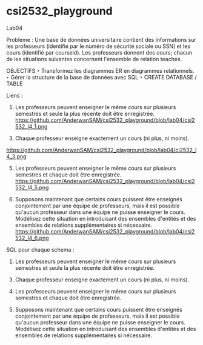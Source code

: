 # csi2532_playground
  
Lab04 


Probleme : 
 Une base de données universitaire contient
des informations sur les professeurs
(identifié par le numéro de sécurité sociale
ou SSN) et les cours (identifié par courseid).
Les professeurs donnent des cours; chacun
de les situations suivantes concernent
l'ensemble de relation teaches.


OBJECTIFS
‣ Transformez les diagrammes ER en
diagrammes relationnels.
‣ Gérer la structure de la base de
données avec SQL
‣ CREATE DATABASE / TABLE

Liens : 
1. Les professeurs peuvent enseigner le
même cours sur plusieurs semestres et seule
la plus récente doit être enregistrée.
https://github.com/AnderwanSAM/csi2532_playground/blob/lab04/csi2532_l4_1.png

3) Chaque professeur enseigne exactement
un cours (ni plus, ni moins).

https://github.com/AnderwanSAM/csi2532_playground/blob/lab04/ci2532_l4_3.png

5) Les professeurs peuvent enseigner le
même cours sur plusieurs semestres et
chaque doit être enregistrée.
https://github.com/AnderwanSAM/csi2532_playground/blob/lab04/csi2532_l4_5.png


6) Supposons maintenant que certains cours
puissent être enseignés conjointement par
une équipe de professeurs, mais il est
possible qu'aucun professeur dans une
équipe ne puisse enseigner le cours.
Modélisez cette situation en introduisant des
ensembles d'entités et des ensembles de
relations supplémentaires si nécessaire.
https://github.com/AnderwanSAM/csi2532_playground/blob/lab04/csi2532_l4_6.png



SQL pour chaque schema : 

1. Les professeurs peuvent enseigner le
même cours sur plusieurs semestres et seule
la plus récente doit être enregistrée.








3) Chaque professeur enseigne exactement
un cours (ni plus, ni moins).



5) Les professeurs peuvent enseigner le
même cours sur plusieurs semestres et
chaque doit être enregistrée.



6) Supposons maintenant que certains cours
puissent être enseignés conjointement par
une équipe de professeurs, mais il est
possible qu'aucun professeur dans une
équipe ne puisse enseigner le cours.
Modélisez cette situation en introduisant des
ensembles d'entités et des ensembles de
relations supplémentaires si nécessaire.








